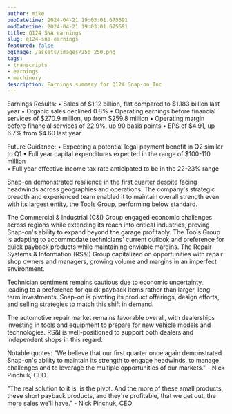 ```yaml
---
author: mike
pubDatetime: 2024-04-21 19:03:01.675691
modDatetime: 2024-04-21 19:03:01.675691
title: Q124 SNA earnings
slug: q124-sna-earnings
featured: false
ogImage: /assets/images/250_250.png
tags:
- transcripts
- earnings
- machinery
description: Earnings summary for Q124 Snap-on Inc
---
```

Earnings Results:
• Sales of $1.12 billion, flat compared to $1.183 billion last year
• Organic sales declined 0.8%
• Operating earnings before financial services of $270.9 million, up from $259.8 million
• Operating margin before financial services of 22.9%, up 90 basis points
• EPS of $4.91, up 6.7% from $4.60 last year

Future Guidance:
• Expecting a potential legal payment benefit in Q2 similar to Q1
• Full year capital expenditures expected in the range of $100-110 million  
• Full year effective income tax rate anticipated to be in the 22-23% range

Snap-on demonstrated resilience in the first quarter despite facing headwinds across geographies and operations. The company's strategic breadth and experienced team enabled it to maintain overall strength even with its largest entity, the Tools Group, performing below standard.

The Commercial & Industrial (C&I) Group engaged economic challenges across regions while extending its reach into critical industries, proving Snap-on's ability to expand beyond the garage profitably. The Tools Group is adapting to accommodate technicians' current outlook and preference for quick payback products while maintaining enviable margins. The Repair Systems & Information (RS&I) Group capitalized on opportunities with repair shop owners and managers, growing volume and margins in an imperfect environment.

Technician sentiment remains cautious due to economic uncertainty, leading to a preference for quick payback items rather than larger, long-term investments. Snap-on is pivoting its product offerings, design efforts, and selling strategies to match this shift in demand.

The automotive repair market remains favorable overall, with dealerships investing in tools and equipment to prepare for new vehicle models and technologies. RS&I is well-positioned to support both dealers and independent shops in this regard.

Notable quotes:
"We believe that our first quarter once again demonstrated Snap-on's ability to maintain its strength to engage headwinds, to manage challenges and to leverage the multiple opportunities of our markets." - Nick Pinchuk, CEO

"The real solution to it is, is the pivot. And the more of these small products, these short payback products, and they're profitable, that we get out, the more sales we'll have." - Nick Pinchuk, CEO